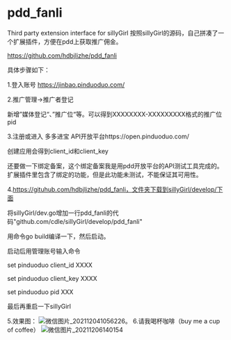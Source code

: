 # pdd_fanli
Third party extension interface for sillyGirl
按照sillyGirl的源码，自己拼凑了一个扩展插件，方便在pdd上获取推广佣金。

https://github.com/hdbjlizhe/pdd_fanli

具体步骤如下：

1.登入账号 https://jinbao.pinduoduo.com/

2.推广管理->推广者登记

新增”媒体登记“、”推广位“等。可以得到XXXXXXXX-XXXXXXXXX格式的推广位pid

3.注册或进入 多多进宝 API开放平台https://open.pinduoduo.com/

创建应用会得到client_id和client_key

还要做一下绑定备案，这个绑定备案我是用pdd开放平台的API测试工具完成的。扩展插件里包含了绑定的功能，但是此功能未测试，不能保证其可用性。

4.https://gituhub.com/hdbjlizhe/pdd_fanli，文件夹下载到sillyGirl/develop/下面

将sillyGirl/dev.go增加一行pdd_fanli的代码"github.com/cdle/sillyGirl/develop/pdd_fanli"

用命令go build编译一下，然后启动。

启动后用管理账号输入命令

set pinduoduo client_id XXXX

set pinduoduo client_key XXXX

set pinduoduo pid XXX

最后再重启一下sillyGirl

5.效果图：
![微信图片_20211204105622](https://user-images.githubusercontent.com/22290807/144696501-3c914fc0-1152-48a6-99a7-d1e95c4e755b.jpg)6。
6.请我喝杯咖啡（buy me a cup of coffee）
![微信图片_20211206140154](https://user-images.githubusercontent.com/22290807/144797154-6516c74e-fec8-4342-a628-20997eef5826.png)
